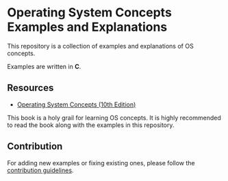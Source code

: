 # Operating System Concepts Examples and Explanations

This repository is a collection of examples and explanations of OS concepts.

Examples are written in **C**.

## Resources

- [Operating System Concepts (10th Edition)](https://codex.cs.yale.edu/avi/os-book/OS10-global/)

This book is a holy grail for learning OS concepts. It is highly recommended to read the book along with the examples in this repository.

## Contribution

For adding new examples or fixing existing ones, please follow the [contribution guidelines](CONTRIBUTING.md).
